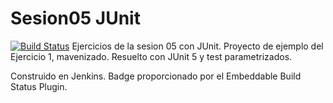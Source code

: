 # Sesion05 JUnit
[![Build Status](http://cnsa19jenkins.eastus2.cloudapp.azure.com/buildStatus/icon?job=sesion05JUnit)](http://cnsa19jenkins.eastus2.cloudapp.azure.com/view/HMIS/job/sesion05JUnit/)
Ejercicios de la sesion 05 con JUnit. Proyecto de ejemplo del Ejercicio 1, mavenizado. 
Resuelto con JUnit 5 y test parametrizados. 

Construido en Jenkins. Badge proporcionado por el Embeddable Build Status Plugin.
